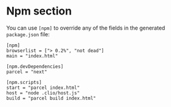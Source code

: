 # Npm section

You can use `[npm]` to override any of the fields in the generated `package.json` file:

```text
[npm]
browserlist = ["> 0.2%", "not dead"]
main = "index.html"

[npm.devDependencies]
parcel = "next"

[npm.scripts]
start = "parcel index.html"
host = "node .clio/host.js"
build = "parcel build index.html"
```

